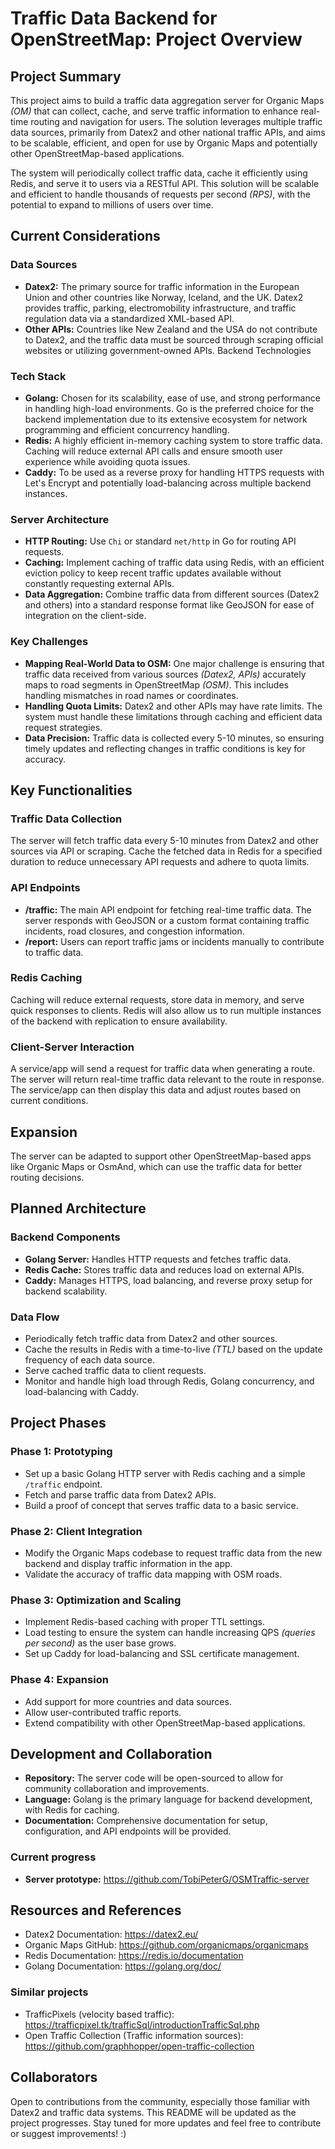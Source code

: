 # Traffic Data Backend for OpenStreetMap: Project Overview
## Project Summary
This project aims to build a traffic data aggregation server for Organic Maps *(OM)* that can collect, cache, and serve traffic information to enhance real-time routing and navigation for users. The solution leverages multiple traffic data sources, primarily from Datex2 and other national traffic APIs, and aims to be scalable, efficient, and open for use by Organic Maps and potentially other OpenStreetMap-based applications.

The system will periodically collect traffic data, cache it efficiently using Redis, and serve it to users via a RESTful API. This solution will be scalable and efficient to handle thousands of requests per second *(RPS)*, with the potential to expand to millions of users over time.

## Current Considerations
### Data Sources
- **Datex2:** The primary source for traffic information in the European Union and other countries like Norway, Iceland, and the UK. Datex2 provides traffic, parking, electromobility infrastructure, and traffic regulation data via a standardized XML-based API.
- **Other APIs:** Countries like New Zealand and the USA do not contribute to Datex2, and the traffic data must be sourced through scraping official websites or utilizing government-owned APIs.
Backend Technologies

### Tech Stack

- **Golang:** Chosen for its scalability, ease of use, and strong performance in handling high-load environments. Go is the preferred choice for the backend implementation due to its extensive ecosystem for network programming and efficient concurrency handling.
- **Redis:** A highly efficient in-memory caching system to store traffic data. Caching will reduce external API calls and ensure smooth user experience while avoiding quota issues.
- **Caddy:** To be used as a reverse proxy for handling HTTPS requests with Let's Encrypt and potentially load-balancing across multiple backend instances.

### Server Architecture

- **HTTP Routing:** Use `Chi` or standard `net/http` in Go for routing API requests.
- **Caching:** Implement caching of traffic data using Redis, with an efficient eviction policy to keep recent traffic updates available without constantly requesting external APIs.
- **Data Aggregation:** Combine traffic data from different sources (Datex2 and others) into a standard response format like GeoJSON for ease of integration on the client-side.

### Key Challenges
- **Mapping Real-World Data to OSM:** One major challenge is ensuring that traffic data received from various sources *(Datex2, APIs)* accurately maps to road segments in OpenStreetMap *(OSM)*. This includes handling mismatches in road names or coordinates.
- **Handling Quota Limits:** Datex2 and other APIs may have rate limits. The system must handle these limitations through caching and efficient data request strategies.
- **Data Precision:** Traffic data is collected every 5-10 minutes, so ensuring timely updates and reflecting changes in traffic conditions is key for accuracy.

## Key Functionalities
### Traffic Data Collection

The server will fetch traffic data every 5-10 minutes from Datex2 and other sources via API or scraping.
Cache the fetched data in Redis for a specified duration to reduce unnecessary API requests and adhere to quota limits.
### API Endpoints

- **/traffic:** The main API endpoint for fetching real-time traffic data. The server responds with GeoJSON or a custom format containing traffic incidents, road closures, and congestion information.
- **/report:** Users can report traffic jams or incidents manually to contribute to traffic data.

### Redis Caching

Caching will reduce external requests, store data in memory, and serve quick responses to clients. Redis will also allow us to run multiple instances of the backend with replication to ensure availability.

### Client-Server Interaction

A service/app will send a request for traffic data when generating a route. The server will return real-time traffic data relevant to the route in response. The service/app can then display this data and adjust routes based on current conditions.

## Expansion
The server can be adapted to support other OpenStreetMap-based apps like Organic Maps or OsmAnd, which can use the traffic data for better routing decisions.

## Planned Architecture
### Backend Components
- **Golang Server:** Handles HTTP requests and fetches traffic data.
- **Redis Cache:** Stores traffic data and reduces load on external APIs.
- **Caddy:** Manages HTTPS, load balancing, and reverse proxy setup for backend scalability.
### Data Flow
- Periodically fetch traffic data from Datex2 and other sources.
- Cache the results in Redis with a time-to-live *(TTL)* based on the update frequency of each data source.
- Serve cached traffic data to client requests.
- Monitor and handle high load through Redis, Golang concurrency, and load-balancing with Caddy.

## Project Phases
### Phase 1: Prototyping

- Set up a basic Golang HTTP server with Redis caching and a simple `/traffic` endpoint.
- Fetch and parse traffic data from Datex2 APIs.
- Build a proof of concept that serves traffic data to a basic service.

### Phase 2: Client Integration

- Modify the Organic Maps codebase to request traffic data from the new backend and display traffic information in the app.
- Validate the accuracy of traffic data mapping with OSM roads.

### Phase 3: Optimization and Scaling

- Implement Redis-based caching with proper TTL settings.
- Load testing to ensure the system can handle increasing QPS *(queries per second)* as the user base grows.
- Set up Caddy for load-balancing and SSL certificate management.

### Phase 4: Expansion

- Add support for more countries and data sources.
- Allow user-contributed traffic reports.
- Extend compatibility with other OpenStreetMap-based applications.

## Development and Collaboration
- **Repository:** The server code will be open-sourced to allow for community collaboration and improvements.
- **Language:** Golang is the primary language for backend development, with Redis for caching.
- **Documentation:** Comprehensive documentation for setup, configuration, and API endpoints will be provided.

### Current progress
- **Server prototype:** https://github.com/TobiPeterG/OSMTraffic-server

## Resources and References
- Datex2 Documentation: https://datex2.eu/
- Organic Maps GitHub: https://github.com/organicmaps/organicmaps
- Redis Documentation: https://redis.io/documentation
- Golang Documentation: https://golang.org/doc/
### Similar projects
- TrafficPixels (velocity based traffic): https://trafficpixel.tk/trafficSql/introductionTrafficSql.php
- Open Traffic Collection (Traffic information sources): https://github.com/graphhopper/open-traffic-collection

## Collaborators
Open to contributions from the community, especially those familiar with Datex2 and traffic data systems.
This README will be updated as the project progresses. Stay tuned for more updates and feel free to contribute or suggest improvements! :)
